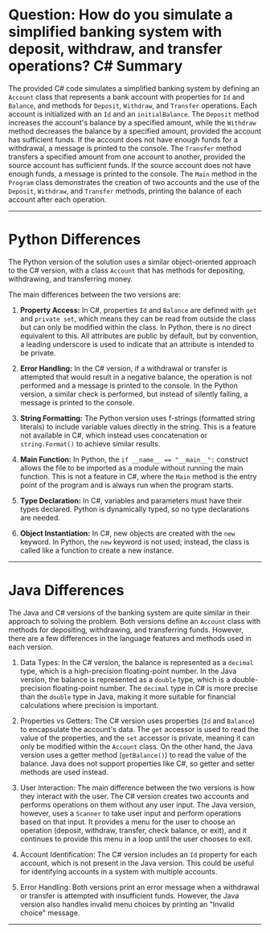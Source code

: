 # Question: How do you simulate a simplified banking system with deposit, withdraw, and transfer operations? C# Summary

The provided C# code simulates a simplified banking system by defining an `Account` class that represents a bank account with properties for `Id` and `Balance`, and methods for `Deposit`, `Withdraw`, and `Transfer` operations. Each account is initialized with an `Id` and an `initialBalance`. The `Deposit` method increases the account's balance by a specified amount, while the `Withdraw` method decreases the balance by a specified amount, provided the account has sufficient funds. If the account does not have enough funds for a withdrawal, a message is printed to the console. The `Transfer` method transfers a specified amount from one account to another, provided the source account has sufficient funds. If the source account does not have enough funds, a message is printed to the console. The `Main` method in the `Program` class demonstrates the creation of two accounts and the use of the `Deposit`, `Withdraw`, and `Transfer` methods, printing the balance of each account after each operation.

---

# Python Differences

The Python version of the solution uses a similar object-oriented approach to the C# version, with a class `Account` that has methods for depositing, withdrawing, and transferring money. 

The main differences between the two versions are:

1. **Property Access:** In C#, properties `Id` and `Balance` are defined with `get` and `private set`, which means they can be read from outside the class but can only be modified within the class. In Python, there is no direct equivalent to this. All attributes are public by default, but by convention, a leading underscore is used to indicate that an attribute is intended to be private.

2. **Error Handling:** In the C# version, if a withdrawal or transfer is attempted that would result in a negative balance, the operation is not performed and a message is printed to the console. In the Python version, a similar check is performed, but instead of silently failing, a message is printed to the console.

3. **String Formatting:** The Python version uses f-strings (formatted string literals) to include variable values directly in the string. This is a feature not available in C#, which instead uses concatenation or `string.Format()` to achieve similar results.

4. **Main Function:** In Python, the `if __name__ == "__main__":` construct allows the file to be imported as a module without running the main function. This is not a feature in C#, where the `Main` method is the entry point of the program and is always run when the program starts.

5. **Type Declaration:** In C#, variables and parameters must have their types declared. Python is dynamically typed, so no type declarations are needed.

6. **Object Instantiation:** In C#, new objects are created with the `new` keyword. In Python, the `new` keyword is not used; instead, the class is called like a function to create a new instance.

---

# Java Differences

The Java and C# versions of the banking system are quite similar in their approach to solving the problem. Both versions define an `Account` class with methods for depositing, withdrawing, and transferring funds. However, there are a few differences in the language features and methods used in each version.

1. Data Types: In the C# version, the balance is represented as a `decimal` type, which is a high-precision floating-point number. In the Java version, the balance is represented as a `double` type, which is a double-precision floating-point number. The `decimal` type in C# is more precise than the `double` type in Java, making it more suitable for financial calculations where precision is important.

2. Properties vs Getters: The C# version uses properties (`Id` and `Balance`) to encapsulate the account's data. The `get` accessor is used to read the value of the properties, and the `set` accessor is private, meaning it can only be modified within the `Account` class. On the other hand, the Java version uses a getter method (`getBalance()`) to read the value of the balance. Java does not support properties like C#, so getter and setter methods are used instead.

3. User Interaction: The main difference between the two versions is how they interact with the user. The C# version creates two accounts and performs operations on them without any user input. The Java version, however, uses a `Scanner` to take user input and perform operations based on that input. It provides a menu for the user to choose an operation (deposit, withdraw, transfer, check balance, or exit), and it continues to provide this menu in a loop until the user chooses to exit.

4. Account Identification: The C# version includes an `Id` property for each account, which is not present in the Java version. This could be useful for identifying accounts in a system with multiple accounts.

5. Error Handling: Both versions print an error message when a withdrawal or transfer is attempted with insufficient funds. However, the Java version also handles invalid menu choices by printing an "Invalid choice" message.

---
